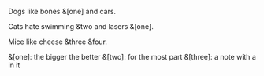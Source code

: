Dogs like bones &[one] and cars.

Cats hate swimming &two and lasers &[one]<class-one>.

Mice like cheese &three &four.

&[one]: the bigger the better
&[two]: for the most part
&[three]: a note with a <br /> in it